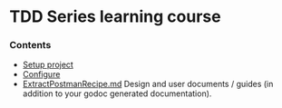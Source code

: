 # TDD Series learning course

### Contents

* [Setup project](./docs/how-to.md)
* [Configure](./configs/README.md)
* [ExtractPostmanRecipe.md](./docs/ExtractPostmanRecipe.md)       Design and user documents / guides (in addition to your godoc generated documentation).
